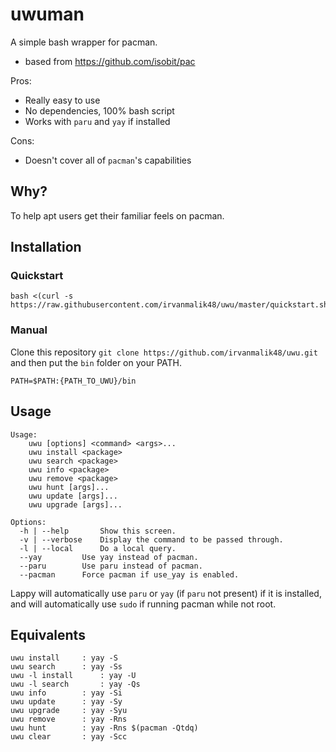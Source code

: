 uwuman
======

A simple bash wrapper for pacman.
* based from https://github.com/isobit/pac

Pros:
* Really easy to use
* No dependencies, 100% bash script
* Works with `paru` and `yay` if installed

Cons:
* Doesn't cover all of `pacman`'s capabilities

## Why?

To help apt users get their familiar feels on pacman.

## Installation

### Quickstart
```
bash <(curl -s https://raw.githubusercontent.com/irvanmalik48/uwu/master/quickstart.sh)
```

### Manual
Clone this repository `git clone https://github.com/irvanmalik48/uwu.git`
and then put the `bin` folder on your PATH.

```
PATH=$PATH:{PATH_TO_UWU}/bin
```

## Usage

```
Usage: 
	uwu [options] <command> <args>...
	uwu install <package>
	uwu search <package>
	uwu info <package>
	uwu remove <package>
	uwu hunt [args]...
	uwu update [args]...
	uwu upgrade [args]...

Options:
  -h | --help		Show this screen.
  -v | --verbose 	Display the command to be passed through.
  -l | --local		Do a local query.
  --yay			Use yay instead of pacman.
  --paru		Use paru instead of pacman.
  --pacman		Force pacman if use_yay is enabled.
```

Lappy will automatically use `paru` or `yay` (if `paru` not present) if it is installed, and will automatically use `sudo` if running pacman while not root.

## Equivalents
```
uwu install		: yay -S
uwu search		: yay -Ss
uwu -l install		: yay -U
uwu -l search		: yay -Qs
uwu info		: yay -Si
uwu update		: yay -Sy
uwu upgrade		: yay -Syu
uwu remove		: yay -Rns
uwu hunt		: yay -Rns $(pacman -Qtdq)
uwu clear		: yay -Scc
```
